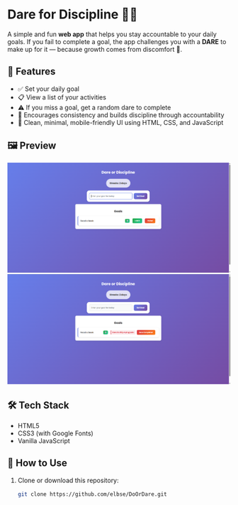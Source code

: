 # Dare for Discipline 🧠🔥

A simple and fun **web app** that helps you stay accountable to your daily goals. If you fail to complete a goal, the app challenges you with a **DARE** to make up for it — because growth comes from discomfort 💪.

## 🚀 Features

- ✅ Set your daily goal
- 📋 View a list of your activities
- ⚠️ If you miss a goal, get a random dare to complete
- 🔁 Encourages consistency and builds discipline through accountability
- 💅 Clean, minimal, mobile-friendly UI using HTML, CSS, and JavaScript

## 🖼️ Preview

![Screenshot 1](./images/ss1.png)
![Screenshot 2](./images/ss2.png)

## 🛠️ Tech Stack

- HTML5
- CSS3 (with Google Fonts)
- Vanilla JavaScript

## 📂 How to Use

1. Clone or download this repository:
   ```bash
   git clone https://github.com/elbse/DoOrDare.git
